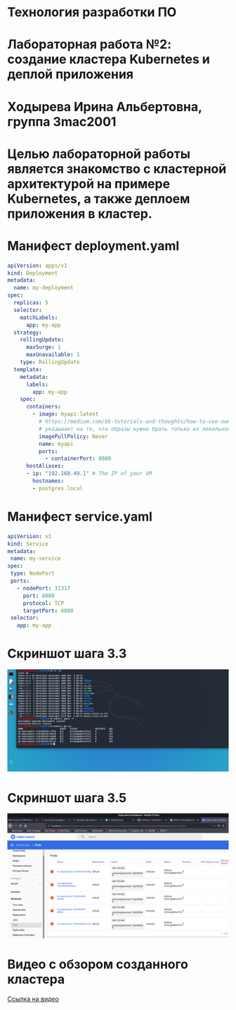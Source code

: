 # Технология разработки ПО
# Лабораторная работа №2: создание кластера Kubernetes и деплой приложения
# Ходырева Ирина Альбертовна, группа 3mac2001
# Целью лабораторной работы является знакомство с кластерной архитектурой на примере Kubernetes, а также деплоем приложения в кластер.

# Манифест deployment.yaml  
```yaml
apiVersion: apps/v1
kind: Deployment
metadata:
  name: my-deployment
spec:
  replicas: 5
  selector:
    matchLabels:
      app: my-app
  strategy:
    rollingUpdate:
      maxSurge: 1
      maxUnavailable: 1
    type: RollingUpdate
  template:
    metadata:
      labels:
        app: my-app
    spec:
      containers:
        - image: myapi:latest
          # https://medium.com/bb-tutorials-and-thoughts/how-to-use-own-local-doker-images-with-minikube-2c1ed0b0968
          # указыаает на то, что образы нужно брать только из локального registry. В продакшене никогда не использовать
          imagePullPolicy: Never 
          name: myapi
          ports:
            - containerPort: 8080
      hostAliases:
      - ip: "192.168.49.1" # The IP of your VM
        hostnames:
        - postgres.local
 ```
 
 # Манифест service.yaml
 ```yaml
apiVersion: v1
kind: Service
metadata:
  name: my-service
spec:
  type: NodePort
  ports:
    - nodePort: 31317
      port: 8080
      protocol: TCP
      targetPort: 8080
  selector:
    app: my-app
 
 ```

# Скриншот шага 3.3
![Снимок 3](https://github.com/Edan-ib/Kubernetes-lab2/blob/main/Screenshot%20at%20Nov%2005%2019-06-37.png)

# Скриншот шага 3.5
![Снимок 4](https://github.com/Edan-ib/Kubernetes-lab2/blob/main/Screenshot%20at%20Nov%2005%2019-28-49.png)

# Видео с обзором созданного кластера
[Ссылка на видео](https://github.com/Edan-ib/Kubernetes-lab2/blob/main/IMG_0282.MOV)
